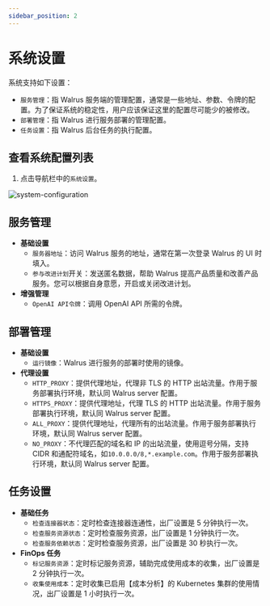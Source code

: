 ```yaml
---
sidebar_position: 2
---
```


# 系统设置

系统支持如下设置：

- `服务管理`：指 Walrus 服务端的管理配置，通常是一些地址、参数、令牌的配置。为了保证系统的稳定性，用户应该保证这里的配置尽可能少的被修改。
- `部署管理`：指 Walrus 进行服务部署的管理配置。
- `任务设置`：指 Walrus 后台任务的执行配置。

## 查看系统配置列表

1. 点击导航栏中的`系统设置`。

![system-configuration](/img/v0.3.0/settings/ss-config-svc.png)

## 服务管理

- **基础设置**
  - `服务器地址`：访问 Walrus 服务的地址，通常在第一次登录 Walrus 的 UI 时填入。
  - `参与改进计划`开关：发送匿名数据，帮助 Walrus 提高产品质量和改善产品服务。您可以根据自身意愿，开启或关闭改进计划。
- **增强管理**
  - `OpenAI API令牌`：调用 OpenAI API 所需的令牌。

## 部署管理

- **基础设置**
  - `运行镜像`：Walrus 进行服务的部署时使用的镜像。
- **代理设置**
  - `HTTP_PROXY`：提供代理地址，代理非 TLS 的 HTTP 出站流量。作用于服务部署执行环境，默认同 Walrus server 配置。
  - `HTTPS_PROXY`：提供代理地址，代理 TLS 的 HTTP 出站流量。作用于服务部署执行环境，默认同 Walrus server 配置。
  - `ALL_PROXY`：提供代理地址，代理所有的出站流量。作用于服务部署执行环境，默认同 Walrus server 配置。
  - `NO_PROXY`：不代理匹配的域名和 IP 的出站流量，使用逗号分隔，支持 CIDR 和通配符域名，如`10.0.0.0/8,*.example.com`。作用于服务部署执行环境，默认同 Walrus server 配置。

## 任务设置

- **基础任务**
  - `检查连接器状态`：定时检查连接器连通性，出厂设置是 5 分钟执行一次。
  - `检查服务资源状态`：定时检查服务资源，出厂设置是 1 分钟执行一次。
  - `检查服务依赖状态`：定时检查服务资源，出厂设置是 30 秒执行一次。
- **FinOps 任务**
  - `标记服务资源`：定时标记服务资源，辅助完成使用成本的收集，出厂设置是 2 分钟执行一次。
  - `收集使用成本`：定时收集已启用【成本分析】的 Kubernetes 集群的使用情况，出厂设置是 1 小时执行一次。
